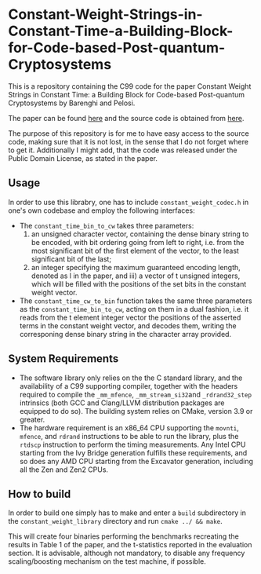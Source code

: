 # Constant-Weight-Strings-in-Constant-Time-a-Building-Block-for-Code-based-Post-quantum-Cryptosystems
This is a repository containing the C99 code for the paper Constant Weight Strings in Constant Time: a Building Block for Code-based Post-quantum Cryptosystems by Barenghi and Pelosi.

The paper can be found [here](https://dl.acm.org/doi/10.1145/3387902.3392630) and the source code is obtained from [here](https://zenodo.org/records/3747546).

The purpose of this repository is for me to have easy access to the source code, making sure that it is not lost, in the sense that I do not forget where to get it.
Additionally I might add, that the code was released under the Public Domain License, as stated in the paper.

## Usage
In order to use this librabry, one has to include ```constant_weight_codec.h``` in one's own codebase and employ the following interfaces:

- The ```constant_time_bin_to_cw``` takes three parameters:
  1. an unsigned character vector, containing the dense binary string to be encoded, with bit ordering going from left to right, i.e. from the most significant bit of the first element of the vector, to the least significant bit of the last;
  2. an integer specifying the maximum guaranteed encoding length, denoted as l in the paper, and iii) a vector of t unsigned integers, which will be filled with the positions of the set bits in the constant weight vector.
- The ```constant_time_cw_to_bin``` function takes the same three parameters as the ```constant_time_bin_to_cw```, acting on them in a dual fashion, i.e. it reads from the t element integer vector the positions of the asserted terms in the constant weight vector, and decodes them, writing the corresponing dense binary string in the character array provided.

## System Requirements
- The software library only relies on the the C standard library, and the availability of a C99 supporting compiler, together with the headers required to compile the ```_mm_mfence```, ```_mm_stream_si32```and ```_rdrand32_step``` intrinsics (both GCC and Clang/LLVM distribution packages are equipped to do so). The building system relies on CMake, version 3.9 or greater.
- The hardware requirement is an x86_64 CPU supporting the ```movnti```, ```mfence```, and ```rdrand``` instructions to be able to run the library, plus the ```rtdscp``` instruction to perform the timing measurements. Any Intel CPU starting from the Ivy Bridge generation fulfills these requirements, and so does any AMD CPU starting from the Excavator generation, including all the Zen and Zen2 CPUs.

## How to build
In order to build one simply has to make and enter a ```build``` subdirectory in the ```constant_weight_library``` directory and run ```cmake ../ && make```.

This will create four binaries performing the benchmarks recreating the results in Table 1 of the paper, and the t-statistics reported in the evaluation section. It is advisable, although not mandatory, to disable any frequency scaling/boosting  mechanism on the test machine, if possible.
